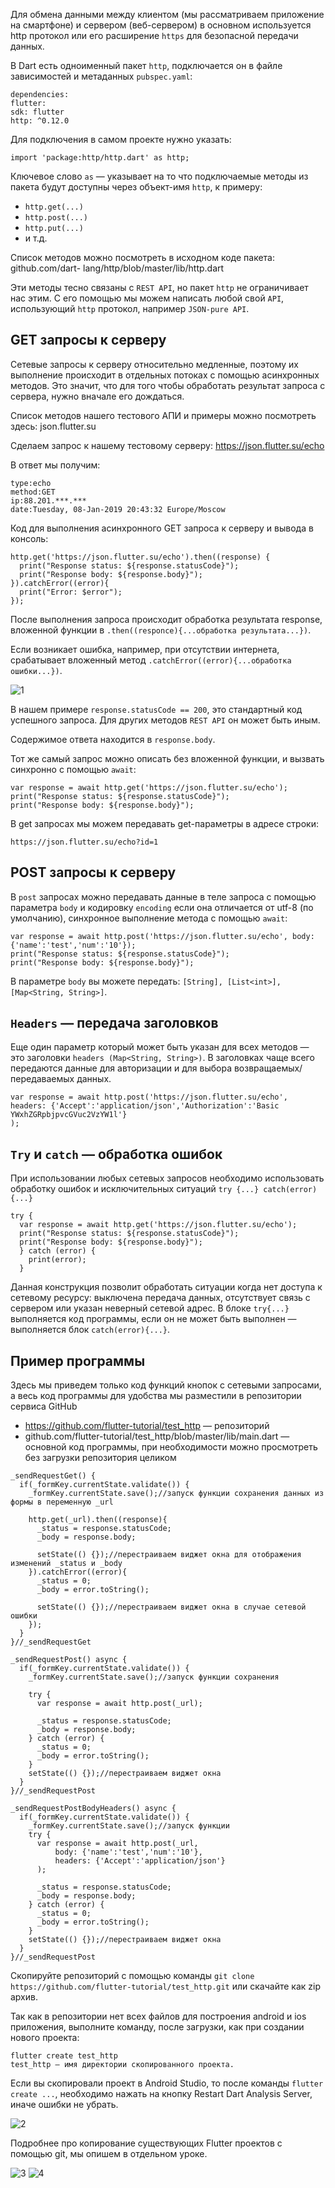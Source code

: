 Для обмена данными между клиентом (мы рассматриваем приложение на 
смартфоне) и сервером (веб-сервером) в основном используется http 
протокол или его расширение `https` для безопасной передачи данных.

В Dart есть одноименный пакет `http`, подключается он в файле зависимостей 
и метаданных `pubspec.yaml`:

```
dependencies:
flutter:
sdk: flutter
http: ^0.12.0
```

Для подключения в самом проекте нужно указать:

```
import 'package:http/http.dart' as http;
```
Ключевое слово `as` — указывает на то что подключаемые методы из пакета 
будут доступны через объект-имя `http`, к примеру:

* `http.get(...) `
* `http.post(...)`
* `http.put(...) `
* и т.д.

Список методов можно посмотреть в исходном коде пакета: github.com/dart-
lang/http/blob/master/lib/http.dart

Эти методы тесно связаны с `REST API`, но пакет `http` не ограничивает нас 
этим. С его помощью мы можем написать любой свой `API`, использующий 
`http` протокол, например `JSON-pure API`.

## GET запросы к серверу

Сетевые запросы к серверу относительно медленные, поэтому их выполнение 
происходит в отдельных потоках с помощью асинхронных методов. Это 
значит, что для того чтобы обработать результат запроса с сервера, нужно 
вначале его дождаться.

Список методов нашего тестового АПИ и примеры можно посмотреть 
здесь: json.flutter.su

Сделаем запрос к нашему тестовому серверу: https://json.flutter.su/echo

В ответ мы получим:
```
type:echo
method:GET
ip:88.201.***.***
date:Tuesday, 08-Jan-2019 20:43:32 Europe/Moscow
```
Код для выполнения асинхронного GET запроса к серверу и вывода в 
консоль:
```
http.get('https://json.flutter.su/echo').then((response) {
  print("Response status: ${response.statusCode}");
  print("Response body: ${response.body}");
}).catchError((error){
  print("Error: $error");
});
```
После выполнения запроса происходит обработка результата response, 
вложенной функции в `.then((responce){...обработка результата...})`.

Если возникает ошибка, например, при отсутствии интернета, срабатывает 
вложенный метод `.catchError((error){...обработка ошибки...})`.

![1](https://user-images.githubusercontent.com/83748388/234250027-1ab90f69-d348-4d16-83a6-fd195ef54859.png)

В нашем примере `response.statusCode == 200`, это стандартный код успешного запроса. Для других методов `REST API` он может быть иным.

Содержимое ответа находится в `response.body`.

Тот же самый запрос можно описать без вложенной функции, и вызвать синхронно с помощью `await`:
```
var response = await http.get('https://json.flutter.su/echo');
print("Response status: ${response.statusCode}");
print("Response body: ${response.body}");
```
В get запросах мы можем передавать get-параметры в адресе строки:

`https://json.flutter.su/echo?id=1`

## POST запросы к серверу

В `post` запросах можно передавать данные в теле запроса с помощью параметра `body` и кодировку `encoding` если она отличается от utf-8 (по умолчанию), синхронное выполнение метода с помощью `await`:

```
var response = await http.post('https://json.flutter.su/echo', body: {'name':'test','num':'10'});
print("Response status: ${response.statusCode}");
print("Response body: ${response.body}");
```
В параметре `body` вы можете передать: `[String], [List<int>], [Map<String, String>]`.

## `Headers` — передача заголовков

Еще один параметр который может быть указан для всех методов — это заголовки `headers (Map<String, String>)`. В заголовках чаще всего передаются данные для авторизации и для выбора возвращаемых/передаваемых данных.
```
var response = await http.post('https://json.flutter.su/echo',
headers: {'Accept':'application/json','Authorization':'Basic YWxhZGRpbjpvcGVuc2VzYW1l'}
);
```
## `Try` и `catch` — обработка ошибок
При использовании любых сетевых запросов необходимо использовать обработку ошибок и исключительных ситуаций
`try {...} catch(error){...}`

```
try {
  var response = await http.get('https://json.flutter.su/echo');
  print("Response status: ${response.statusCode}");
  print("Response body: ${response.body}");
  } catch (error) {
    print(error);
  }
```

Данная конструкция позволит обработать ситуации когда нет доступа к сетевому ресурсу: выключена передача данных, отсутствует связь с сервером или указан неверный сетевой адрес. В блоке `try{...} `выполняется код программы, если он не может быть выполнен — выполняется блок `catch(error){...}`.

## Пример программы

Здесь мы приведем только код функций кнопок с сетевыми запросами, а весь код программы для удобства мы разместили в репозитории сервиса GitHub 

*	https://github.com/flutter-tutorial/test_http — репозиторий
*	github.com/flutter-tutorial/test_http/blob/master/lib/main.dart — основной код программы, при необходимости можно просмотреть без загрузки репозитория целиком

```
_sendRequestGet() {
  if(_formKey.currentState.validate()) {
    _formKey.currentState.save();//запуск функции сохранения данных из формы в переменную _url

    http.get(_url).then((response){
      _status = response.statusCode;
      _body = response.body;

      setState(() {});//перестраиваем виджет окна для отображения изменений _status и _body
    }).catchError((error){
      _status = 0;
      _body = error.toString();

      setState(() {});//перестраиваем виджет окна в случае сетевой ошибки
    });
  }
}//_sendRequestGet

_sendRequestPost() async {
  if(_formKey.currentState.validate()) {
    _formKey.currentState.save();//запуск функции сохранения

    try {
      var response = await http.post(_url);

      _status = response.statusCode;
      _body = response.body;
    } catch (error) {
      _status = 0;
      _body = error.toString();
    }
    setState(() {});//перестраиваем виджет окна
  }
}//_sendRequestPost

_sendRequestPostBodyHeaders() async {
  if(_formKey.currentState.validate()) {
    _formKey.currentState.save();//запуск функции
    try {
      var response = await http.post(_url,
          body: {'name':'test','num':'10'},
          headers: {'Accept':'application/json'}
      );

      _status = response.statusCode;
      _body = response.body;
    } catch (error) {
      _status = 0;
      _body = error.toString();
    }
    setState(() {});//перестраиваем виджет окна
  }
}//_sendRequestPost
```
Скопируйте репозиторий с помощью команды `git clone https://github.com/flutter-tutorial/test_http.git` или скачайте как zip архив.

Так как в репозитории нет всех файлов для построения android и ios приложения, выполните команду, после загрузки, как при создании нового проекта:
```
flutter create test_http
test_http — имя директории скопированного проекта.
```
Если вы скопировали проект в Android Studio, то после команды `flutter create ...`, необходимо нажать на кнопку Restart Dart Analysis Server, иначе ошибки не убрать.
  
![2](https://user-images.githubusercontent.com/83748388/234250279-606ddaa4-84cd-4fd9-8b9c-df3db6d99c00.png)

Подробнее про копирование существующих Flutter проектов с помощью git, мы опишем в отдельном уроке.
  
![3](https://user-images.githubusercontent.com/83748388/234250333-1443edae-3109-4a15-ae03-c9517a495edf.jpg)
![4](https://user-images.githubusercontent.com/83748388/234250347-0b001848-89af-447e-a94a-75a36ffa68e8.jpg)


